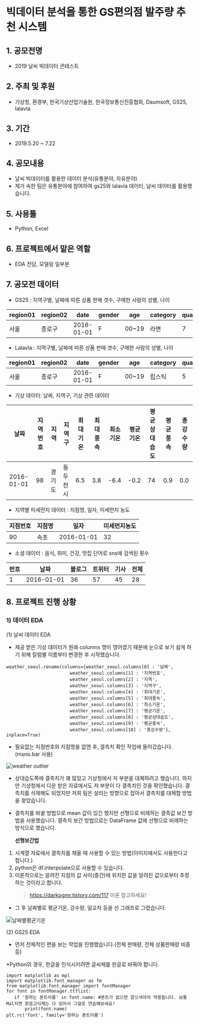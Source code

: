 # 빅데이터 분석을 통한 GS편의점 발주량 추천 시스템
## 1. 공모전명 
 - 2019 날씨 빅데이터 콘테스트
## 2. 주최 및 후원 
 - 기상청, 환경부, 한국기상산업기술원, 한국정보통신진흥협회, Daumsoft, GS25, lalavla
## 3. 기간 
 - 2019.5.20 ~ 7.22
## 4. 공모내용
 - 날씨 빅데이터를 활용한 데이터 분석(유통분야, 자유분야)
 - 제가 속한 팀은 유통분야에 참여하여 gs25와 lalavla 데이터, 날씨 데이터를 활용했습니다.
 
## 5. 사용툴
 - Python, Excel

## 6. 프로젝트에서 맡은 역할
 - EDA 전담, 모델링 일부분

## 7. 공모전 데이터
 - GS25 : 지역구별, 날짜에 따른 상품 판매 갯수, 구매한 사람의 성별, 나이
 
|region01|region02|date|gender|age|category|quantity|
|--------|--------|----|------|---|--------|--------|
|서울|종로구|2016-01-01|F|00~19|라면|7|

- Lalavla : 지역구별, 날짜에 따른 상품 판매 갯수, 구매한 사람의 성별, 나이

|region01|region02|date|gender|age|category|quantity|
|--------|--------|----|------|---|--------|--------|
|서울|종로구|2016-01-01|F|00~19|립스틱|5|

- 기상 데이터: 날짜, 지역구, 기상 관련 데이터

|날짜|지역번호|지역|지역구|최대기온|최대풍속|최소기온|평균기온|평균상대습도|평균풍속|총강수량|
|-----------|-------|--------|--------|--------|---------|-------|-------|-----------|---------|--------|
|2016-01-01|98|경기도|동두천시|6.5|3.8|-6.4|-0.2|74|0.9|0.0|

- 지역별 미세먼지 데이터 : 지점명, 일자, 미세먼지 농도

|지점번호|지점명|일자|미세먼지농도|
|--------|-----|----|-----------|
|90|속초|2016-01-01|32|

- 소셜 데이터 : 음식, 취미, 건강, 맛집 단어로 sns에 검색된 횟수

|번호|날짜|블로그|트위터|기사|전체|
|----|----|-----|-----|----|----|
|1|2016-01-01|36|57|45|28|120


## 8. 프로젝트 진행 상황
### 1) 데이터 EDA
(1) 날씨 데이터 EDA

 - 제공 받은 기상 데이터가 원래 columns 명이 영어였기 때문에 눈으로 보기 쉽게 하기 위해 칼럼별 이름부터 변경한 후 시작했습니다.
~~~
weather_seoul.rename(columns={weather_seoul.columns[0] : '날짜',
                        weather_seoul.columns[1] : '지역번호',
                        weather_seoul.columns[2] : '지역',
                        weather_seoul.columns[3] : '지역구',
                        weather_seoul.columns[4] : '최대기온',
                        weather_seoul.columns[5] : '최대풍속',
                        weather_seoul.columns[6] : '최소기온',
                        weather_seoul.columns[7] : '평균기온',
                        weather_seoul.columns[8] : '평균상대습도',
                        weather_seoul.columns[9] : '평균풍속',
                        weather_seoul.columns[10] : '총강수량'}, inplace=True)
~~~

- 필요없는 지점번호와 지점명을 없앤 후, 결측치 확인 작업에 들어갔습니다.
  (msno.bar 사용)
  
![weather outlier](https://user-images.githubusercontent.com/49123169/72800709-5147c480-3c8b-11ea-8c93-a48482b40ceb.PNG)

- 상대습도쪽에 결측치가 꽤 많았고 기상청에서 저 부분을 대체하려고 했습니다. 하지만 기상청에서 다운 받은 자료에서도 저 부분이
  다 결측치인 것을 확인했습니다. 결측치를 삭제해도 되었지만 저희 팀은 살리는 방향으로 잡아서 결측치를 대체할 방법을 찾았습니다.
- 결측치를 바꿀 방법으로 mean 값이 있긴 했지만 선형으로 비례하는 결측값 보간 방법을 사용했습니다.
  결측치 보간 방법으로는 DataFrame 값에 선형으로 비례하는 방식으로 했습니다.
  
 
 
  **선형보간법**
 1. 시계열 자료에서 결측치를 채울 때 사용할 수 있는 방법(이미지에서도 사용한다고 합니다.)
 2. python은 df.interpolate으로 사용할 수 있습니다.
 3. 이론적으로는 알려진 지점의 값 사이(중간)에 위치한 값을 알려진 값으로부터 추정하는 것이라고 합니다.
    >https://darkpgmr.tistory.com/117 이론 참고하세요!

 - 그 후 날짜별로 평균기온, 강수량, 일교차 등을 선 그래프로 그렸습니다.
 
![날짜별평균기온](https://user-images.githubusercontent.com/49123169/72806607-ddacb400-3c98-11ea-8b32-d3a7e0d9a04f.PNG)


(2) GS25 EDA

 - 먼저 전체적인 면을 보는 작업을 진행했습니다.(전체 판매량, 전체 상품판매량 비중 등)
 
 *Python의 경우, 한글을 인식시키려면 글씨체를 한글로 바꿔야 합니다.
 ~~~
 import matplotlib as mpl
 import matplotlib.font_manager as fm
 from matplotlib.font_manager import fontManager
 for font in fontManager.ttflist:
    if '원하는 폰트이름' in font.name: #폰트가 없으면 깔으셔야지 적용됩니다. 보통 Mal치면 맑음고딕체는 다 있어서 그걸로 연습해보세요!
        print(font.name)
 plt.rc('font', family='원하는 폰트이름')
 ~~~
 
 
 

